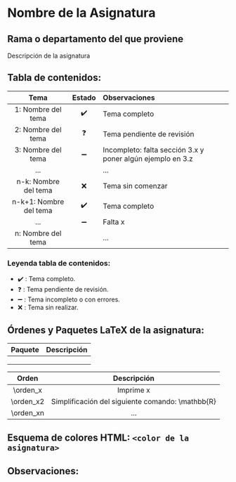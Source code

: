# Nombre de la Asignatura

## Rama o departamento del que proviene



Descripción de la asignatura



## Tabla de contenidos:

|          Tema          |       Estado       | Observaciones                                              |
| :--------------------: | :----------------: | :--------------------------------------------------------- |
|   1: Nombre del tema   | :heavy_check_mark: | Tema completo                                              |
|   2: Nombre del tema   |     :question:     | Tema pendiente de revisión                                 |
|   3: Nombre del tema   | :heavy_minus_sign: | Incompleto: falta sección 3.x y poner algún ejemplo en 3.z |
|          ...           |                    | ...                                                        |
|  n-k: Nombre del tema  |        :x:         | Tema sin comenzar                                          |
| n-k+1: Nombre del tema | :heavy_check_mark: | Tema completo                                              |
|          ...           | :heavy_minus_sign: | Falta x                                                    |
|   n: Nombre del tema   |                    | ...                                                        |

### Leyenda tabla de contenidos:

- :heavy_check_mark: : Tema completo.
- :question: : Tema pendiente de revisión.
- :heavy_minus_sign: : Tema incompleto o con errores.
- :x: : Tema sin realizar.

## Órdenes y Paquetes LaTeX de la asignatura:

| Paquete | Descripción |
| :-----: | :---------: |
|         |             |
|         |             |
|         |             |

|   Orden   |                   Descripción                    |
| :-------: | :----------------------------------------------: |
| \orden_x  |                    Imprime x                     |
| \orden_x2 | Simplificación del siguiente comando: \mathbb{R} |
| \orden_xn |                       ...                        |

## Esquema de colores HTML: `<color de la asignatura>`



## Observaciones:

